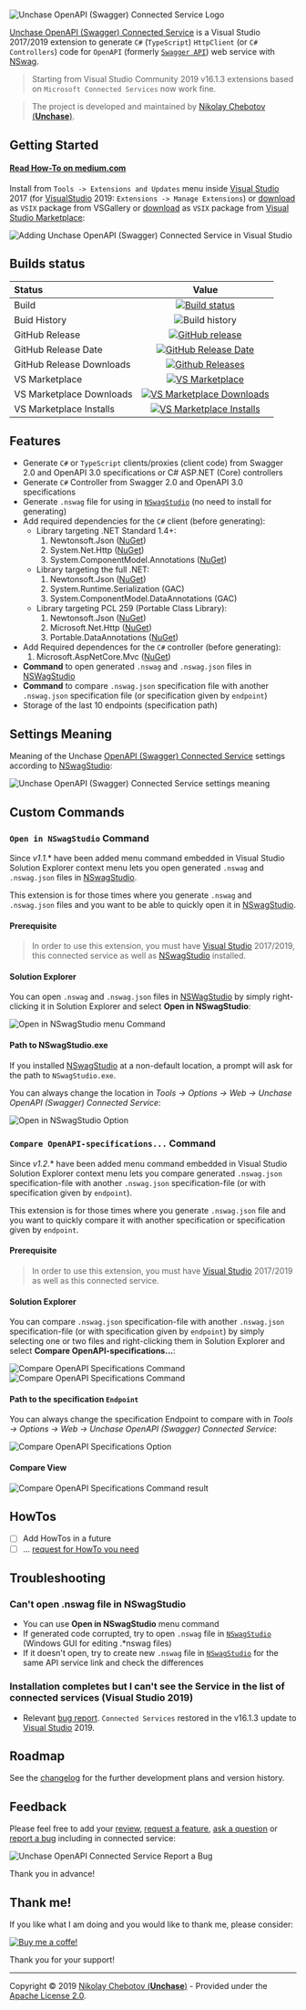 #
![Unchase OpenAPI (Swagger) Connected Service Logo](img/Unchase-OpenAPI-Swagger-Connected-Service-Logo.png)

[Unchase OpenAPI (Swagger) Connected Service](https://marketplace.visualstudio.com/items?itemName=Unchase.unchaseOpenAPIConnectedService) is a Visual Studio 2017/2019 extension to generate `C#` (`TypeScript`) `HttpClient` (or `C#` `Controllers`) code for `OpenAPI` (formerly [`Swagger API`](https://swagger.io/docs/specification/about/)) web service with [NSwag](https://github.com/RSuter/NSwag).

> Starting from Visual Studio Community 2019 v16.1.3 extensions based on `Microsoft Connected Services` now work fine.

> The project is developed and maintained by [Nikolay Chebotov (**Unchase**)](https://github.com/unchase).

## Getting Started

#### **[Read How-To on medium.com](https://medium.com/@unchase/how-to-generate-c-or-typescript-client-code-for-openapi-swagger-specification-d882d59e3b77)**

Install from `Tools -> Extensions and Updates` menu inside [Visual Studio](https://visualstudio.microsoft.com/vs/) 2017 (for [VisualStudio](https://visualstudio.microsoft.com/vs/) 2019: `Extensions -> Manage Extensions`) or [download](http://vsixgallery.com/extensions/Unchase.OpenAPI.ConnectedService.63199638-6211-4285-ba8f-75b1f0326c2a/extension.vsix)  as `VSIX` package from VSGallery or [download](https://marketplace.visualstudio.com/items?itemName=unchase.unchaseOpenAPIConnectedService)  as `VSIX` package from [Visual Studio Marketplace](https://marketplace.visualstudio.com/items?itemName=Unchase.unchaseopenapiconnectedservice):

![Adding Unchase OpenAPI (Swagger) Connected Service in Visual Studio](img/Unchase-OpenAPI-Swagger-Connected-Service.gif)

## Builds status

|Status|Value|
|:----|:---:|
|Build|[![Build status](https://ci.appveyor.com/api/projects/status/90oewanfh32fjcr6)](https://ci.appveyor.com/project/unchase/unchase.openapi.connectedservice)
|Buid History|![Build history](https://buildstats.info/appveyor/chart/unchase/unchase-openapi-connectedservice)
|GitHub Release|[![GitHub release](https://img.shields.io/github/release/unchase/Unchase.OpenAPI.Connectedservice.svg)](https://github.com/unchase/Unchase.OpenAPI.Connectedservice/releases/latest)
|GitHub Release Date|[![GitHub Release Date](https://img.shields.io/github/release-date/unchase/Unchase.OpenAPI.Connectedservice.svg)](https://github.com/unchase/Unchase.OpenAPI.Connectedservice/releases/latest)
|GitHub Release Downloads|[![Github Releases](https://img.shields.io/github/downloads/unchase/Unchase.OpenAPI.Connectedservice/total.svg)](https://github.com/unchase/Unchase.OpenAPI.Connectedservice/releases/latest)
|VS Marketplace|[![VS Marketplace](http://vsmarketplacebadge.apphb.com/version-short/unchase.UnchaseOpenAPIConnectedService.svg)](https://marketplace.visualstudio.com/items?itemName=unchase.unchaseOpenAPIConnectedService)
|VS Marketplace Downloads|[![VS Marketplace Downloads](http://vsmarketplacebadge.apphb.com/downloads-short/unchase.UnchaseOpenAPIConnectedService.svg)](https://marketplace.visualstudio.com/items?itemName=unchase.unchaseOpenAPIConnectedService)
|VS Marketplace Installs|[![VS Marketplace Installs](http://vsmarketplacebadge.apphb.com/installs-short/unchase.UnchaseOpenAPIConnectedService.svg)](https://marketplace.visualstudio.com/items?itemName=unchase.unchaseOpenAPIConnectedService)

## Features

- Generate `C#` or `TypeScript` clients/proxies (client code) from Swagger 2.0 and OpenAPI 3.0 specifications or C# ASP.NET (Core) controllers
- Generate `C#` Controller from Swagger 2.0 and OpenAPI 3.0 specifications
- Generate `.nswag` file for using in [`NSwagStudio`](https://github.com/NSwag/NSwag/wiki/NSwagStudio) (no need to install for generating)
- Add required dependencies for the `C#` client (before generating):
	- Library targeting .NET Standard 1.4+:
		1. Newtonsoft.Json ([NuGet](https://www.nuget.org/packages/Newtonsoft.Json))
		2. System.Net.Http ([NuGet](https://www.nuget.org/packages/System.Net.Http))
		3. System.ComponentModel.Annotations ([NuGet](https://www.nuget.org/packages/System.ComponentModel.Annotations))
	- Library targeting the full .NET:
		1. Newtonsoft.Json ([NuGet](https://www.nuget.org/packages/Newtonsoft.Json))
		2. System.Runtime.Serialization (GAC)
		3. System.ComponentModel.DataAnnotations (GAC)
	- Library targeting PCL 259 (Portable Class Library):
		1. Newtonsoft.Json ([NuGet](https://www.nuget.org/packages/Newtonsoft.Json))
		2. Microsoft.Net.Http ([NuGet](https://www.nuget.org/packages/Microsoft.Net.Http))
		3. Portable.DataAnnotations ([NuGet](https://www.nuget.org/packages/Portable.DataAnnotations))
- Add Required dependences for the `C#` controller (before generating):
	1. Microsoft.AspNetCore.Mvc ([NuGet](https://www.nuget.org/packages/Microsoft.AspNetCore.MVC))
- **Command** to open generated `.nswag` and `.nswag.json` files in [NSWagStudio](https://github.com/NSwag/NSwag/wiki/NSwagStudio)
- **Command** to compare `.nswag.json` specification file with another `.nswag.json` specification file (or specification given by `endpoint`)
- Storage of the last 10 endpoints (specification path)

## Settings Meaning

Meaning of the Unchase [OpenAPI (Swagger) Connected Service](https://marketplace.visualstudio.com/items?itemName=unchase.unchaseOpenAPIConnectedService) settings according to [NSwagStudio](https://github.com/NSwag/NSwag/wiki/NSwagStudio):

![Unchase OpenAPI (Swagger) Connected Service settings meaning](img/Unchase-OpenAPI-Swagger-Connected-Service-Settings-Meaning.png)

## Custom Commands

### `Open in NSwagStudio` Command

Since *v1.1.** have been added menu command embedded in Visual Studio Solution Explorer context menu lets you open generated `.nswag` and `.nswag.json` files in [NSwagStudio](https://github.com/NSwag/NSwag/wiki/NSwagStudio).

This extension is for those times where you generate `.nswag` and `.nswag.json` files and you want to be able to quickly open it in [NSwagStudio](https://github.com/NSwag/NSwag/wiki/NSwagStudio).

#### Prerequisite

> In order to use this extension, you must have [Visual Studio](https://visualstudio.microsoft.com/vs/) 2017/2019, this connected service as well as [NSwagStudio](https://github.com/NSwag/NSwag/wiki/NSwagStudio) installed.

#### Solution Explorer

You can open `.nswag` and `.nswag.json` files in [NSWagStudio](https://github.com/NSwag/NSwag/wiki/NSwagStudio) by simply right-clicking it in Solution Explorer and select **Open in NSwagStudio**:

![Open in NSwagStudio menu Command](img/OpenWithNSwagCommandMenu.png)

#### Path to NSwagStudio.exe

If you installed [NSwagStudio](https://github.com/NSwag/NSwag/wiki/NSwagStudio) at a non-default location, a prompt will ask for the path to `NSwagStudio.exe`.

You can always change the location in *Tools -> Options -> Web -> Unchase OpenAPI (Swagger) Connected Service*:

![Open in NSwagStudio Option](img/UnchaseOpenAPIConnectedServiceCommandsOptions1.png)

### `Compare OpenAPI-specifications...` Command

Since *v1.2.** have been added menu command embedded in Visual Studio Solution Explorer context menu lets you compare generated `.nswag.json` specification-file with another `.nswag.json` specification-file (or with specification given by `endpoint`).

This extension is for those times where you generate `.nswag.json` file and you want to quickly compare it with another specification or specification given by `endpoint`.

#### Prerequisite

> In order to use this extension, you must have [Visual Studio](https://visualstudio.microsoft.com/vs/) 2017/2019 as well as this connected service.

#### Solution Explorer

You can compare `.nswag.json` specification-file with another `.nswag.json` specification-file (or with specification given by `endpoint`) by simply selecting one or two files and right-clicking them in Solution Explorer and select **Compare OpenAPI-specifications...**:

![Compare OpenAPI Specifications Command](img/CompareOpenAPISpecificationsOneFileCommandMenu.png) ![Compare OpenAPI Specifications Command](img/CompareOpenAPISpecificationsTwoFilesCommandMenu.png)

#### Path to the specification `Endpoint`

You can always change the specification Endpoint to compare with in *Tools -> Options -> Web -> Unchase OpenAPI (Swagger) Connected Service*:

![Compare OpenAPI Specifications Option](img/UnchaseOpenAPIConnectedServiceCommandsOptions2.png)

#### Compare View

![Compare OpenAPI Specifications Command result](img/CompareOpenAPISpecificationsCommandResult.png)

## HowTos

- [ ] Add HowTos in a future
- [ ] ... [request for HowTo you need](https://github.com/unchase/Unchase.OpenAPI.Connectedservice/issues/new?title=DOC)

## Troubleshooting

### Can't open .nswag file in NSwagStudio

- You can use **Open in NSwagStudio** menu command
- If generated code corrupted, try to open `.nswag` file in [`NSwagStudio`](https://github.com/RSuter/NSwag/wiki/NSwagStudio) (Windows GUI for editing .*nswag files)
- If it doesn't open, try to create new `.nswag` file in [`NSwagStudio`](https://github.com/RSuter/NSwag/wiki/NSwagStudio) for the same API service link and check the differences

### Installation completes but I can't see the Service in the list of connected services (Visual Studio 2019)

- Relevant [bug report](https://developercommunity.visualstudio.com/content/problem/468751/vs2019-preview-cannot-install-connected-service-ex.html). `Connected Services` restored in the v16.1.3 update to [Visual Studio](https://visualstudio.microsoft.com/vs/) 2019.

## Roadmap

See the [changelog](CHANGELOG.md) for the further development plans and version history.

## Feedback

Please feel free to add your [review](https://marketplace.visualstudio.com/items?itemName=unchase.unchaseOpenAPIConnectedService&ssr=false#review-details), [request a feature](https://github.com/unchase/Unchase.OpenAPI.Connectedservice/issues/new?title=FEATURE), [ask a question](https://marketplace.visualstudio.com/items?itemName=unchase.unchaseOpenAPIConnectedService&ssr=false#qna) or [report a bug](https://github.com/unchase/Unchase.OpenAPI.Connectedservice/issues/new?title=BUG) including in connected service: 

![Unchase OpenAPI Connected Service Report a Bug](img/Unchase-OpenAPI-Connected-Service-ReportBug.png)

Thank you in advance!

## Thank me!

If you like what I am doing and you would like to thank me, please consider:

[![Buy me a coffe!](img/buymeacoffe.png)](https://www.buymeacoffee.com/nikolaychebotov)

Thank you for your support!

----------

Copyright &copy; 2019 [Nikolay Chebotov (**Unchase**)](https://github.com/unchase) - Provided under the [Apache License 2.0](LICENSE.md).

